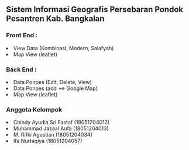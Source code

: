 ## Sistem Informasi Geografis Persebaran Pondok Pesantren Kab. Bangkalan

### Front End :
<li>View Data (Kombinasi, Modern, Salafyah)</li>
<li>Map View (leatlet)</li>

### Back End :
<li>Data Ponpes (Edit, Delete, View)</li>
<li>Data Ponpes (add ==> Google Map)</li>
<li>Map View (leaflet)</li>

### Anggota Kelompok
<li>Chindy Ayudia Sri Fastaf (18051204012)</li>
<li>Muhammad Jazaal Aufa		 (18051204013)</li>
<li>M. Rifki Agustian		     (18051204034)</li>
<li>Ifa Nurtaqiya			       (18051204057)</li>



